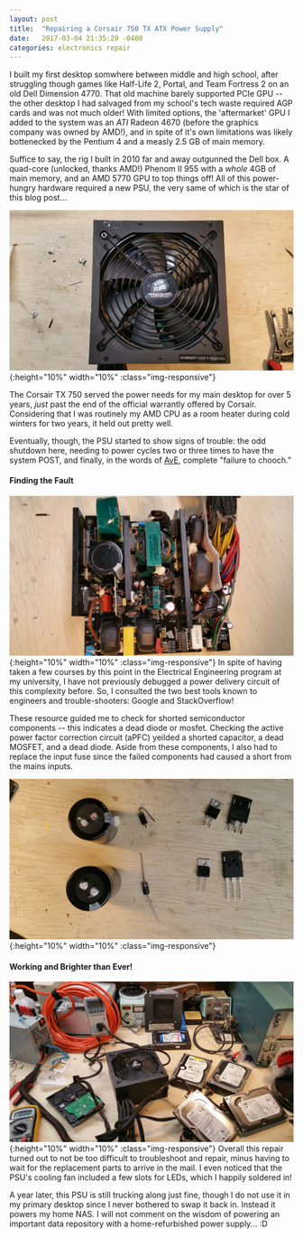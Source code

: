 ```yaml
---
layout: post
title:  "Repairing a Corsair 750 TX ATX Power Supply"
date:   2017-03-04 21:35:29 -0400
categories: electronics repair
---
```

I built my first desktop somwhere between middle and high school, after struggling though games like Half-Life 2, Portal, and Team Fortress 2 on an old Dell Dimension 4770. That old machine barely supported PCIe GPU -- the other desktop I had salvaged from my school's tech waste required AGP cards and was not much older! With limited options, the 'aftermarket' GPU I added to the system was an _ATI_ Radeon 4670 (before the graphics company was owned by AMD!), and in spite of it's own limitations was likely bottenecked by the Pentium 4 and a measly 2.5 GB of main memory.

Suffice to say, the rig I built in 2010 far and away outgunned the Dell box. A quad-core (unlocked, thanks AMD!) Phenom II 955 with a *whole* 4GB of main memory, and an AMD 5770 GPU to top things off! All of this power-hungry hardware required a new PSU, the very same of which is the star of this blog post...

![PSU on the Operating Table](/images/ATX_psu_1.jpg "On the operating bench")
{:height="10%" width="10%" :class="img-responsive"}

The Corsair TX 750 served the power needs for my main desktop for over 5 years, *just* past the end of the official warrantly offered by Corsair. Considering that I was routinely my AMD CPU as a room heater during cold winters for two years, it held out pretty well.

Eventually, though, the PSU started to show signs of trouble: the odd shutdown here, needing to power cycles two or three times to have the system POST, and finally, in the words of [AvE](https://www.youtube.com/user/arduinoversusevil/videos), complete "failure to chooch."

#### Finding the Fault
![Where could that bug be?](/images/ATX_psu_inside.jpg "Where could that bug be?")
{:height="10%" width="10%" :class="img-responsive"}
In spite of having taken a few courses by this point in the Electrical Engineering program at my university, I have not previously debugged a power delivery circuit of this complexity before. So, I consulted the two best tools known to engineers and trouble-shooters: Google and StackOverflow! 

These resource guided me to check for shorted semiconductor components -- this indicates a dead diode or mosfet. Checking the active power factor correction circuit (aPFC) yeilded a shorted capacitor, a dead MOSFET, and a dead diode. Aside from these components, I also had to replace the input fuse since the failed components had caused a short from the mains inputs. 

![The fried components and their replacements](/images/ATX_psu_old_and_new.jpg "The fried components and their replacements")
{:height="10%" width="10%" :class="img-responsive"}

<!-- ![Safety while soldering - it's important!](/images/ATX_psu_safe_soldering.jpg "Safety while soldering - it's important!") -->

####  Working and Brighter than Ever!

![It's alive! And glowing!!](/images/ATX_psu_its_alive.jpg "It's alive! And glowing!!")
{:height="10%" width="10%" :class="img-responsive"}
Overall this repair turned out to not be too difficult to troubleshoot and repair, minus having to wait for the replacement parts to arrive in the mail. I even noticed that the PSU's cooling fan included a few slots for LEDs, which I happily soldered in! 

A year later, this PSU is still trucking along just fine, though I do not use it in my primary desktop since I never bothered to swap it back in. Instead it powers my home NAS. I will not comment on the wisdom of powering an important data repository with a home-refurbished power supply... :D
